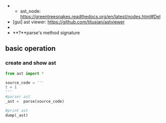 * [basic unofficial guide]: https://greentreesnakes.readthedocs.org/en/latest/
  * ast_node:  https://greentreesnakes.readthedocs.org/en/latest/nodes.html#Del
* [official doc]: https://docs.python.org/2/library/language.html
[gui] ast viewer: https://github.com/titusjan/astviewer
*
* **?**parse's method signature



## basic operation

### create and show ast
```python
from ast import *

source_code = '''
t = 1
'''
#parser ast
_ast =  parse(source_code)

#print ast
dump(_ast)

```
